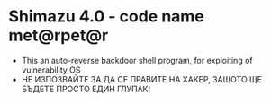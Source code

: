 # Shimazu 4.0 - code name met@rpet@r
- This an auto-reverse backdoor shell program, for exploiting of vulnerability OS
- НЕ ИЗПОЗВАЙТЕ ЗА ДА СЕ ПРАВИТЕ НА ХАКЕР, ЗАЩОТО ЩЕ БЪДЕТЕ ПРОСТО ЕДИН ГЛУПАК!


